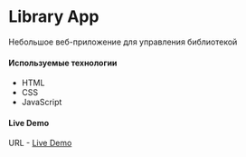 # Library App
 Небольшое веб-приложение для управления библиотекой
#### Используемые технологии
 * HTML
 * CSS
 * JavaScript
#### Live Demo
URL - [Live Demo](https://geeknickson.github.io/LibraryApp/)

